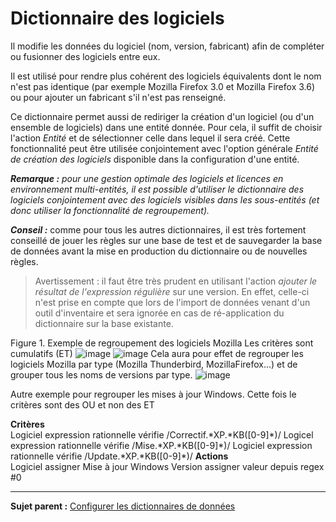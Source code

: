 Dictionnaire des logiciels
==========================

Il modifie les données du logiciel (nom, version, fabricant) afin de compléter ou fusionner des logiciels entre eux.

Il est utilisé pour rendre plus cohérent des logiciels équivalents dont le nom n'est pas identique (par exemple Mozilla Firefox 3.0 et Mozilla Firefox 3.6) ou pour ajouter un fabricant s'il n'est pas renseigné.

Ce dictionnaire permet aussi de rediriger la création d'un logiciel (ou d'un ensemble de logiciels) dans une entité donnée. Pour cela, il suffit de choisir l'action *Entité* et de sélectionner celle dans lequel il sera créé. Cette fonctionnalité peut être utilisée conjointement avec l'option générale *Entité de création des logiciels* disponible dans la configuration d'une entité.

***Remarque :** pour une gestion optimale des logiciels et licences en environnement multi-entités, il est possible d'utiliser le dictionnaire des logiciels conjointement avec des logiciels visibles dans les sous-entités (et donc utiliser la fonctionnalité de regroupement).*

***Conseil :*** comme pour tous les autres dictionnaires, il est très fortement conseillé de jouer les règles sur une base de test et de sauvegarder la base de données avant la mise en production du
dictionnaire ou de nouvelles règles.

> Avertissement : il faut être très prudent en utilisant l'action *ajouter le résultat de l'expression régulière* sur une version. En effet, celle-ci n'est prise en compte que lors de  l'import de données venant d'un outil d'inventaire et sera ignorée en cas de ré-application du dictionnaire sur la base existante.

Figure 1. Exemple de regroupement des logiciels Mozilla
Les critères sont cumulatifs (ET)
![image](docs/image/critereMozilla.png)
![image](docs/image/actionMozilla.png)
Cela aura pour effet de regrouper les logiciels Mozilla par type (Mozilla Thunderbird, MozillaFirefox...) et de grouper tous les noms de versions par type.
![image](docs/image/resultatMozilla.png)


Autre exemple pour regrouper les mises à jour Windows.
Cette fois le critères sont des OU et non des ET

**Critères**           
  Logiciel             expression rationnelle vérifie                  /Correctif.\*XP.\*KB([0-9]\*)/
  Logicel              expression rationnelle vérifie                  /Mise.\*XP.\*KB([0-9]\*)/
  Logiciel             expression rationnelle vérifie                  /Update.\*XP.\*KB([0-9]\*)/
**Actions**            
  Logiciel             assigner                       Mise à jour Windows
  Version              assigner valeur depuis regex   \#0

--------
**Sujet parent :** [Configurer les dictionnaires de données](index.php?fr/07_Module_Administration/05_Dictionnaires/01_Dictionnaires.md "Les dictionnaires se gèrent depuis le menu Administration > Dictionnaires")
